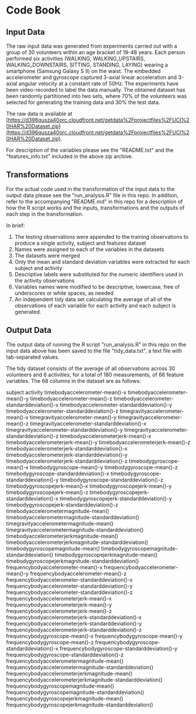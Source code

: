 # Code Book



## Input Data

The raw input data was generated from experiments carried out with a group of 30 volunteers within an age bracket of 19-48 years. Each person performed six activities (WALKING, WALKING_UPSTAIRS, WALKING_DOWNSTAIRS, SITTING, STANDING, LAYING) wearing a smartphone (Samsung Galaxy S II) on the waist. The embedded accelerometer and gyroscope captured 3-axial linear acceleration and 3-axial angular velocity at a constant rate of 50Hz. The experiments have been video-recorded to label the data manually. The obtained dataset has been randomly partitioned into two sets, where 70% of the volunteers was selected for generating the training data and 30% the test data. 

The raw data is available at [https://d396qusza40orc.cloudfront.net/getdata%2Fprojectfiles%2FUCI%20HAR%20Dataset.zip](https://d396qusza40orc.cloudfront.net/getdata%2Fprojectfiles%2FUCI%20HAR%20Dataset.zip).

For description of the variables please see the "README.txt" and the "features_info.txt" included in the above zip archive.


## Transformations

For the actual code used in the transformation of the input data to the output data please see the "run_analysis.R" file in this repo. In addition, refer to the accompanying "README.md" in this repo for a description of how the R script works and the inputs, transformations and the outputs of each step in the transformation.

In brief:
1. The testing observations were appended to the training observations to produce a single activity, subject and features dataset
2. Names were assigned to each of the variables in the datasets
3. The datasets were merged
4. Only the mean and standard deviation variables were extracted for each subject and activity
5. Descriptive labels were substituted for the numeric identifiers used in the activity observations
6. Variables names were modified to be descriptive, lowercase, free of underscores or white spaces, as needed
7. An independent tidy data set calculating the average of all of the observations of each variable for each activity and each subject is generated.


## Output Data

The output data of running the R script "run_analysis.R" in this repo on the input data above has been saved to the file "tidy_data.txt", a text file with tab-separated values.

The tidy dataset consists of the average of all observations across 30 volunteers and 6 activities, for a total of 180 measurements, of 66 feature variables. The 68 columns in the dataset are as follows:

subject
activity
timebodyaccelerometer-mean()-x
timebodyaccelerometer-mean()-y
timebodyaccelerometer-mean()-z
timebodyaccelerometer-standarddeviation()-x timebodyaccelerometer-standarddeviation()-y timebodyaccelerometer-standarddeviation()-z timegravityaccelerometer-mean()-x
timegravityaccelerometer-mean()-y
timegravityaccelerometer-mean()-z
timegravityaccelerometer-standarddeviation()-x timegravityaccelerometer-standarddeviation()-y timegravityaccelerometer-standarddeviation()-z timebodyaccelerometerjerk-mean()-x
timebodyaccelerometerjerk-mean()-y
timebodyaccelerometerjerk-mean()-z
timebodyaccelerometerjerk-standarddeviation()-x timebodyaccelerometerjerk-standarddeviation()-y timebodyaccelerometerjerk-standarddeviation()-z timebodygyroscope-mean()-x
timebodygyroscope-mean()-y
timebodygyroscope-mean()-z
timebodygyroscope-standarddeviation()-x
timebodygyroscope-standarddeviation()-y
timebodygyroscope-standarddeviation()-z
timebodygyroscopejerk-mean()-x
timebodygyroscopejerk-mean()-y
timebodygyroscopejerk-mean()-z
timebodygyroscopejerk-standarddeviation()-x timebodygyroscopejerk-standarddeviation()-y timebodygyroscopejerk-standarddeviation()-z timebodyaccelerometermagnitude-mean() timebodyaccelerometermagnitude-standarddeviation() timegravityaccelerometermagnitude-mean() timegravityaccelerometermagnitude-standarddeviation() timebodyaccelerometerjerkmagnitude-mean() timebodyaccelerometerjerkmagnitude-standarddeviation() timebodygyroscopemagnitude-mean()
timebodygyroscopemagnitude-standarddeviation()
timebodygyroscopejerkmagnitude-mean() timebodygyroscopejerkmagnitude-standarddeviation() frequencybodyaccelerometer-mean()-x
frequencybodyaccelerometer-mean()-y
frequencybodyaccelerometer-mean()-z
frequencybodyaccelerometer-standarddeviation()-x frequencybodyaccelerometer-standarddeviation()-y frequencybodyaccelerometer-standarddeviation()-z frequencybodyaccelerometerjerk-mean()-x frequencybodyaccelerometerjerk-mean()-y frequencybodyaccelerometerjerk-mean()-z frequencybodyaccelerometerjerk-standarddeviation()-x frequencybodyaccelerometerjerk-standarddeviation()-y frequencybodyaccelerometerjerk-standarddeviation()-z frequencybodygyroscope-mean()-x
frequencybodygyroscope-mean()-y
frequencybodygyroscope-mean()-z
frequencybodygyroscope-standarddeviation()-x frequencybodygyroscope-standarddeviation()-y frequencybodygyroscope-standarddeviation()-z frequencybodyaccelerometermagnitude-mean() frequencybodyaccelerometermagnitude-standarddeviation() frequencybodyaccelerometerjerkmagnitude-mean() frequencybodyaccelerometerjerkmagnitude-standarddeviation() frequencybodygyroscopemagnitude-mean() frequencybodygyroscopemagnitude-standarddeviation() frequencybodygyroscopejerkmagnitude-mean() frequencybodygyroscopejerkmagnitude-standarddeviation()
